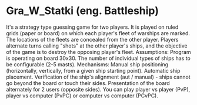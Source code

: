 # Gra_W_Statki (eng. Battleship)
It's a strategy type guessing game for two players. It is played on ruled grids (paper or board) on which each player's fleet of warships are marked. The locations of the fleets are concealed from the other player. Players alternate turns calling "shots" at the other player's ships, and the objective of the game is to destroy the opposing player's fleet.
Assumptions:
  Program is operating on board 30x30.
  The number of individual types of ships has to be configurable (2-5 masts).
  Mechanisms:
  Manual ship positioning (horizontally, vertically, from a given ship starting point).
  Automatic ship placement.
  Verification of the ship's alignment (aut / manual) - ships cannot go beyond the board or touch their sides.
  Presentation of the board alternately for 2 users (opposite sides).
You can play player vs player (PvP), player vs computer (PvPC) or computer vs computer (PCvPC).
